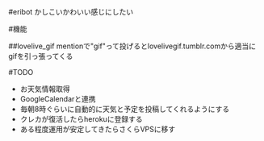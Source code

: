 #eribot
かしこいかわいい感じにしたい

#機能

##lovelive_gif
mentionで"gif"って投げるとlovelivegif.tumblr.comから適当にgifを引っ張ってくる



#TODO
- お天気情報取得
- GoogleCalendarと連携
- 毎朝8時ぐらいに自動的に天気と予定を投稿してくれるようにする
- クレカが復活したらherokuに登録する
- ある程度運用が安定してきたらさくらVPSに移す
